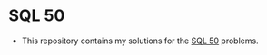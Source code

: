 # SQL 50 

- This repository contains my solutions for the [SQL 50](https://leetcode.com/studyplan/top-sql-50/) problems.